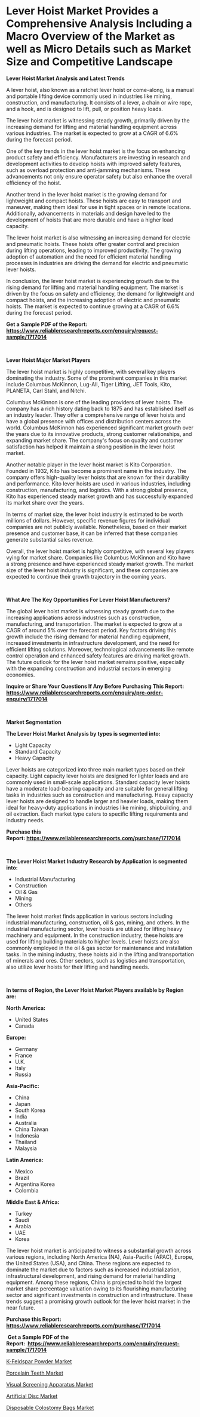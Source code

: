 <p><h1>Lever Hoist Market Provides a Comprehensive Analysis Including a Macro Overview of the Market as well as Micro Details such as Market Size and Competitive Landscape</h1></p><p><strong>Lever Hoist Market Analysis and Latest Trends</strong></p>
<p><p>A lever hoist, also known as a ratchet lever hoist or come-along, is a manual and portable lifting device commonly used in industries like mining, construction, and manufacturing. It consists of a lever, a chain or wire rope, and a hook, and is designed to lift, pull, or position heavy loads.</p><p>The lever hoist market is witnessing steady growth, primarily driven by the increasing demand for lifting and material handling equipment across various industries. The market is expected to grow at a CAGR of 6.6% during the forecast period. </p><p>One of the key trends in the lever hoist market is the focus on enhancing product safety and efficiency. Manufacturers are investing in research and development activities to develop hoists with improved safety features, such as overload protection and anti-jamming mechanisms. These advancements not only ensure operator safety but also enhance the overall efficiency of the hoist.</p><p>Another trend in the lever hoist market is the growing demand for lightweight and compact hoists. These hoists are easy to transport and maneuver, making them ideal for use in tight spaces or in remote locations. Additionally, advancements in materials and design have led to the development of hoists that are more durable and have a higher load capacity.</p><p>The lever hoist market is also witnessing an increasing demand for electric and pneumatic hoists. These hoists offer greater control and precision during lifting operations, leading to improved productivity. The growing adoption of automation and the need for efficient material handling processes in industries are driving the demand for electric and pneumatic lever hoists.</p><p>In conclusion, the lever hoist market is experiencing growth due to the rising demand for lifting and material handling equipment. The market is driven by the focus on safety and efficiency, the demand for lightweight and compact hoists, and the increasing adoption of electric and pneumatic hoists. The market is expected to continue growing at a CAGR of 6.6% during the forecast period.</p></p>
<p><strong>Get a Sample PDF of the Report:&nbsp; <a href="https://www.reliableresearchreports.com/enquiry/request-sample/1717014">https://www.reliableresearchreports.com/enquiry/request-sample/1717014</a></strong></p>
<p>&nbsp;</p>
<p><strong>Lever Hoist Major Market Players</strong></p>
<p><p>The lever hoist market is highly competitive, with several key players dominating the industry. Some of the prominent companies in this market include Columbus McKinnon, Lug-All, Tiger Lifting, JET Tools, Kito, PLANETA, Carl Stahl, and Nitchi.</p><p>Columbus McKinnon is one of the leading providers of lever hoists. The company has a rich history dating back to 1875 and has established itself as an industry leader. They offer a comprehensive range of lever hoists and have a global presence with offices and distribution centers across the world. Columbus McKinnon has experienced significant market growth over the years due to its innovative products, strong customer relationships, and expanding market share. The company's focus on quality and customer satisfaction has helped it maintain a strong position in the lever hoist market. </p><p>Another notable player in the lever hoist market is Kito Corporation. Founded in 1932, Kito has become a prominent name in the industry. The company offers high-quality lever hoists that are known for their durability and performance. Kito lever hoists are used in various industries, including construction, manufacturing, and logistics. With a strong global presence, Kito has experienced steady market growth and has successfully expanded its market share over the years.</p><p>In terms of market size, the lever hoist industry is estimated to be worth millions of dollars. However, specific revenue figures for individual companies are not publicly available. Nonetheless, based on their market presence and customer base, it can be inferred that these companies generate substantial sales revenue.</p><p>Overall, the lever hoist market is highly competitive, with several key players vying for market share. Companies like Columbus McKinnon and Kito have a strong presence and have experienced steady market growth. The market size of the lever hoist industry is significant, and these companies are expected to continue their growth trajectory in the coming years.</p></p>
<p>&nbsp;</p>
<p><strong>What Are The Key Opportunities For Lever Hoist Manufacturers?</strong></p>
<p><p>The global lever hoist market is witnessing steady growth due to the increasing applications across industries such as construction, manufacturing, and transportation. The market is expected to grow at a CAGR of around 5% over the forecast period. Key factors driving this growth include the rising demand for material handling equipment, increased investments in infrastructure development, and the need for efficient lifting solutions. Moreover, technological advancements like remote control operation and enhanced safety features are driving market growth. The future outlook for the lever hoist market remains positive, especially with the expanding construction and industrial sectors in emerging economies.</p></p>
<p><strong>Inquire or Share Your Questions If Any Before Purchasing This Report: <a href="https://www.reliableresearchreports.com/enquiry/pre-order-enquiry/1717014">https://www.reliableresearchreports.com/enquiry/pre-order-enquiry/1717014</a></strong></p>
<p>&nbsp;</p>
<p><strong>Market Segmentation</strong></p>
<p><strong>The Lever Hoist Market Analysis by types is segmented into:</strong></p>
<p><ul><li>Light Capacity</li><li>Standard Capacity</li><li>Heavy Capacity</li></ul></p>
<p><p>Lever hoists are categorized into three main market types based on their capacity. Light capacity lever hoists are designed for lighter loads and are commonly used in small-scale applications. Standard capacity lever hoists have a moderate load-bearing capacity and are suitable for general lifting tasks in industries such as construction and manufacturing. Heavy capacity lever hoists are designed to handle larger and heavier loads, making them ideal for heavy-duty applications in industries like mining, shipbuilding, and oil extraction. Each market type caters to specific lifting requirements and industry needs.</p></p>
<p><strong>Purchase this Report:&nbsp;<a href="https://www.reliableresearchreports.com/purchase/1717014">https://www.reliableresearchreports.com/purchase/1717014</a></strong></p>
<p>&nbsp;</p>
<p><strong>The Lever Hoist Market Industry Research by Application is segmented into:</strong></p>
<p><ul><li>Industrial Manufacturing</li><li>Construction</li><li>Oil & Gas</li><li>Mining</li><li>Others</li></ul></p>
<p><p>The lever hoist market finds application in various sectors including industrial manufacturing, construction, oil & gas, mining, and others. In the industrial manufacturing sector, lever hoists are utilized for lifting heavy machinery and equipment. In the construction industry, these hoists are used for lifting building materials to higher levels. Lever hoists are also commonly employed in the oil & gas sector for maintenance and installation tasks. In the mining industry, these hoists aid in the lifting and transportation of minerals and ores. Other sectors, such as logistics and transportation, also utilize lever hoists for their lifting and handling needs.</p></p>
<p>&nbsp;</p>
<p><strong>In terms of Region, the Lever Hoist Market Players available by Region are:</strong></p>
<p>
    <p> <strong> North America: </strong>
        <ul>
            <li>United States</li>
            <li>Canada</li>
        </ul>
        </p> 
    <p> <strong> Europe: </strong>
        <ul>
            <li>Germany</li>
            <li>France</li>
            <li>U.K.</li>
            <li>Italy</li>
            <li>Russia</li>
        </ul>
        </p> 
    <p> <strong> Asia-Pacific: </strong>
        <ul>
            <li>China</li>
            <li>Japan</li>
            <li>South Korea</li>
            <li>India</li>
            <li>Australia</li>
            <li>China Taiwan</li>
            <li>Indonesia</li>
            <li>Thailand</li>
            <li>Malaysia</li>
        </ul>
        </p> 
    <p> <strong> Latin America: </strong>
        <ul>
            <li>Mexico</li>
            <li>Brazil</li>
            <li>Argentina Korea</li>
            <li>Colombia</li>
        </ul>
        </p> 
    <p> <strong> Middle East & Africa: </strong>
        <ul>
            <li>Turkey</li>
            <li>Saudi</li>
            <li>Arabia</li>
            <li>UAE</li>
            <li>Korea</li>
        </ul>
    </p>
    </p>
<p><p>The lever hoist market is anticipated to witness a substantial growth across various regions, including North America (NA), Asia-Pacific (APAC), Europe, the United States (USA), and China. These regions are expected to dominate the market due to factors such as increased industrialization, infrastructural development, and rising demand for material handling equipment. Among these regions, China is projected to hold the largest market share percentage valuation owing to its flourishing manufacturing sector and significant investments in construction and infrastructure. These trends suggest a promising growth outlook for the lever hoist market in the near future.</p></p>
<p><strong>Purchase this Report: <a href="https://www.reliableresearchreports.com/purchase/1717014">https://www.reliableresearchreports.com/purchase/1717014</a></strong></p>
<p>&nbsp;<strong>Get a Sample PDF of the Report:&nbsp;&nbsp;<a href="https://www.reliableresearchreports.com/enquiry/request-sample/1717014">https://www.reliableresearchreports.com/enquiry/request-sample/1717014</a></strong></p>
<p><strong></strong></p>
<p><p><a href="https://medium.com/@sink.pay.sand/k-feldspar-powder-market-size-reveals-the-best-marketing-channels-in-global-industry-d2faf9555dd4">K-Feldspar Powder Market</a></p><p><a href="https://www.linkedin.com/pulse/porcelain-teeth-market-size-growth-forecast-from-2023-cbkgf/">Porcelain Teeth Market</a></p><p><a href="https://medium.com/@press.bell.sigh/visual-screening-apparatus-market-size-cagr-trends-2024-2030-c1931007f9ba">Visual Screening Apparatus Market</a></p><p><a href="https://www.linkedin.com/pulse/artificial-disc-market-research-report-unlocks-analysis-egg7f/">Artificial Disc Market</a></p><p><a href="https://github.com/jonneygiverf/Market-Research-Report-List-1/blob/main/disposable-colostomy-bags-market.md">Disposable Colostomy Bags Market</a></p></p>
